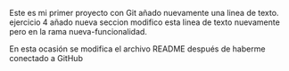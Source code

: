 Este es mi primer proyecto con Git
añado nuevamente una linea de texto.
ejercicio 4 añado nueva seccion
modifico esta linea de texto nuevamente pero en la rama nueva-funcionalidad.

En esta ocasión se modifica el archivo README después de haberme conectado a GitHub